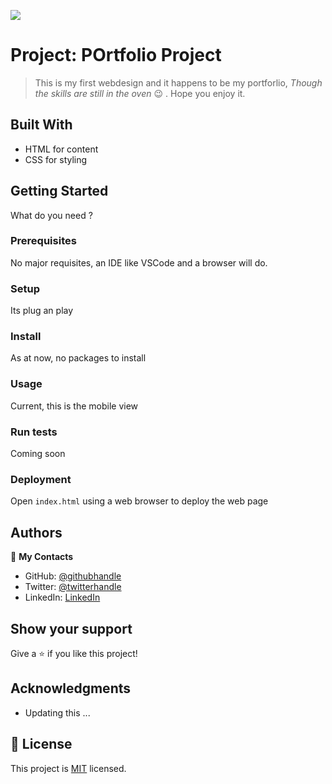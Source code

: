 ![](https://img.shields.io/badge/Microverse-blueviolet)

# Project: POrtfolio Project

> This is my first webdesign and it happens to be my portforlio, _Though the skills are still in the oven_   :wink: .
Hope you enjoy it. 


## Built With

- HTML for content
- CSS for styling


## Getting Started

What do you need ?

### Prerequisites

No major requisites, an IDE like VSCode and a browser will do.

### Setup
 
 Its plug an play

### Install

As at now, no packages to install

### Usage

Current, this is the mobile view 

### Run tests

Coming soon

### Deployment

Open `index.html` using a web browser to deploy the web page

## Authors

👤 **My Contacts**

- GitHub: [@githubhandle](https://github.com/mfadhili)
- Twitter: [@twitterhandle](https://twitter.com/Mfadhili3)
- LinkedIn: [LinkedIn](https://www.linkedin.com/in/mfadhili-gitau-b9294122b/)


## Show your support

Give a ⭐️ if you like this project!

## Acknowledgments

- Updating this ...

## 📝 License

This project is [MIT](/MIT.md) licensed.

